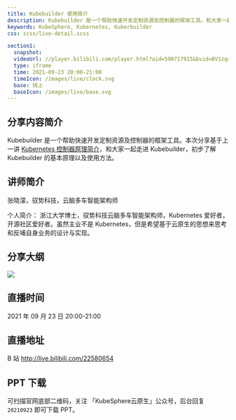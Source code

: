 ```yaml
---
title: Kubebuilder 使用简介
description: Kubebuilder 是一个帮助快速开发定制资源及控制器的框架工具。和大家一起走进 Kubebuilder，初步了解 Kubebuilder 的基本原理以及使用方法。
keywords: KubeSphere, Kubernetes, Kuberbuilder
css: scss/live-detail.scss

section1:
  snapshot: 
  videoUrl: //player.bilibili.com/player.html?aid=590717915&bvid=BV1zq4y1o7Lg&cid=413701182&page=1&high_quality=1
  type: iframe
  time: 2021-09-23 20:00-21:00
  timeIcon: /images/live/clock.svg
  base: 线上
  baseIcon: /images/live/base.svg
---
```

## 分享内容简介

Kubebuilder 是一个帮助快速开发定制资源及控制器的框架工具。本次分享基于上一讲 [Kubernetes 控制器原理简介](https://kubesphere.com.cn/live/uisee0916-live/)，和大家一起走进 Kubebuilder，初步了解 Kubebuilder 的基本原理以及使用方法。

## 讲师简介

张晓濛，驭势科技，云脑多车智能架构师

个人简介：
浙江大学博士，驭势科技云脑多车智能架构师，Kubernetes 爱好者，开源社区爱好者。虽然主业不是 Kubernetes，但是希望基于云原生的思想来思考和反哺自身业务的设计与实现。

## 分享大纲

![](https://pek3b.qingstor.com/kubesphere-community/images/uisee0923-live.png)

## 直播时间

2021 年 09 月 23 日 20:00-21:00

## 直播地址

B 站  http://live.bilibili.com/22580654

## PPT 下载

可扫描官网底部二维码，关注 「KubeSphere云原生」公众号，后台回复 `20210923` 即可下载 PPT。